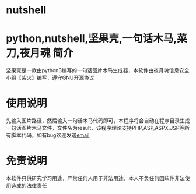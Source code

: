 # nutshell
python,nutshell,坚果壳,一句话木马,菜刀,夜月魂
简介
====

坚果壳是一款由python3编写的一句话图片木马生成器，本软件由夜月魂信息安全小组【紫火】编写，遵守GNU开源协议

使用说明
====

先输入图片路径，然后输入一句话木马代码即可，本程序将会自动在程序目录生成一句话图片木马文件，文件名为result，该程序理论支持PHP,ASP,ASPX,JSP等所有脚本代码，如有bug欢迎发送[email](magician33333@163.com)

免责说明
====

本软件只供研究学习用途，严禁任何人用于非法用途，本人不负任何因软件非法使用造成的法律责任
